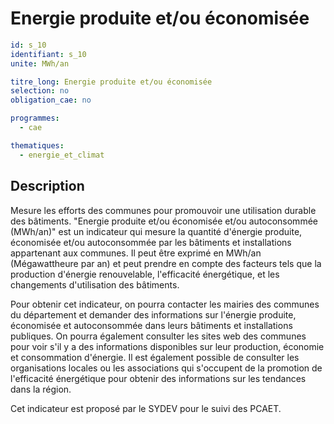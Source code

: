 # Energie produite et/ou économisée

```yaml
id: s_10
identifiant: s_10
unite: MWh/an

titre_long: Energie produite et/ou économisée
selection: no
obligation_cae: no

programmes:
  - cae

thematiques:
  - energie_et_climat
```
## Description
Mesure les efforts des communes pour promouvoir une utilisation durable des bâtiments. "Energie produite et/ou économisée et/ou autoconsommée (MWh/an)" est un indicateur qui mesure la quantité d'énergie produite, économisée et/ou autoconsommée par les bâtiments et installations appartenant aux communes. Il peut être exprimé en MWh/an (Mégawattheure par an) et peut prendre en compte des facteurs tels que la production d'énergie renouvelable, l'efficacité énergétique, et les changements d'utilisation des bâtiments.

Pour obtenir cet indicateur, on pourra contacter les mairies des communes du département et demander des informations sur l'énergie produite, économisée et autoconsommée dans leurs bâtiments et installations publiques. On pourra également consulter les sites web des communes pour voir s'il y a des informations disponibles sur leur production, économie et consommation d'énergie. Il est également possible de consulter les organisations locales ou les associations qui s'occupent de la promotion de l'efficacité énergétique pour obtenir des informations sur les tendances dans la région.

Cet indicateur est proposé par le SYDEV pour le suivi des PCAET.

